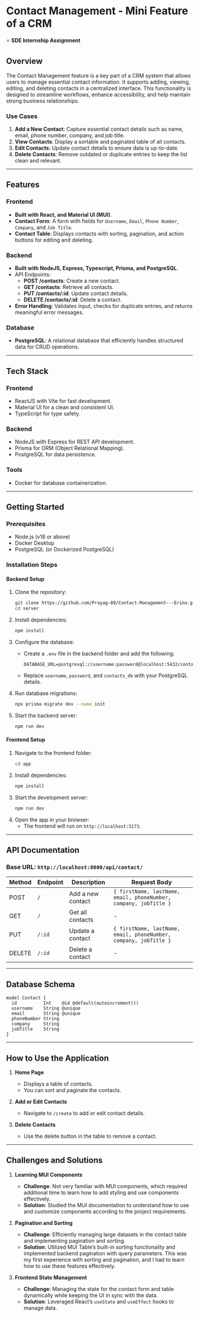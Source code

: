 # Contact Management - Mini Feature of a CRM

⭐ **SDE Internship Assignment**

## Overview

The Contact Management feature is a key part of a CRM system that allows users to manage essential contact information. It supports adding, viewing, editing, and deleting contacts in a centralized interface. This functionality is designed to streamline workflows, enhance accessibility, and help maintain strong business relationships.

### Use Cases

1. **Add a New Contact**: Capture essential contact details such as name, email, phone number, company, and job title.
2. **View Contacts**: Display a sortable and paginated table of all contacts.
3. **Edit Contacts**: Update contact details to ensure data is up-to-date.
4. **Delete Contacts**: Remove outdated or duplicate entries to keep the list clean and relevant.

---

## Features

### Frontend

- **Built with React, and Material UI (MUI)**.
- **Contact Form**: A form with fields for `Username`, `Email`, `Phone Number`, `Company`, and `Job Title`.
- **Contact Table**: Displays contacts with sorting, pagination, and action buttons for editing and deleting.

### Backend

- **Built with NodeJS, Express, Typescript, Prisma, and PostgreSQL**.
- API Endpoints:
  - **POST /contacts**: Create a new contact.
  - **GET /contacts**: Retrieve all contacts.
  - **PUT /contacts/:id**: Update contact details.
  - **DELETE /contacts/:id**: Delete a contact.
- **Error Handling**: Validates input, checks for duplicate entries, and returns meaningful error messages.

### Database

- **PostgreSQL**: A relational database that efficiently handles structured data for CRUD operations.

---

## Tech Stack

### Frontend

- ReactJS with Vite for fast development.
- Material UI for a clean and consistent UI.
- TypeScript for type safety.

### Backend

- NodeJS with Express for REST API development.
- Prisma for ORM (Object Relational Mapping).
- PostgreSQL for data persistence.

### Tools

- Docker for database containerization.

---

## Getting Started

### Prerequisites

- Node.js (v18 or above)
- Docker Desktop
- PostgreSQL (or Dockerized PostgreSQL)

### Installation Steps

#### Backend Setup

1. Clone the repository:
   ```bash
   git clone https://github.com/Prayag-09/Contact-Management---Erino.git
   cd server
   ```
2. Install dependencies:
   ```bash
   npm install
   ```
3. Configure the database:

   - Create a `.env` file in the backend folder and add the following:
     ```env
     DATABASE_URL=postgresql://username:password@localhost:5432/contacts_db
     ```
   - Replace `username`, `password`, and `contacts_db` with your PostgreSQL details.

4. Run database migrations:
   ```bash
   npx prisma migrate dev --name init
   ```
5. Start the backend server:
   ```bash
   npm run dev
   ```

#### Frontend Setup

1. Navigate to the frontend folder:
   ```bash
   cd app
   ```
2. Install dependencies:
   ```bash
   npm install
   ```
3. Start the development server:
   ```bash
   npm run dev
   ```
4. Open the app in your browser:
   - The frontend will run on `http://localhost:5173`.

---


## API Documentation

### Base URL: `http://localhost:8000/api/contact/`

| Method | Endpoint | Description       | Request Body                                                     |
| ------ | -------- | ----------------- | ---------------------------------------------------------------- |
| POST   | `/`      | Add a new contact | `{ firstName, lastName, email, phoneNumber, company, jobTitle }` |
| GET    | `/`      | Get all contacts  | -                                                                |
| PUT    | `/:id`   | Update a contact  | `{ firstName, lastName, email, phoneNumber, company, jobTitle }` |
| DELETE | `/:id`   | Delete a contact  | -                                                                |

---

## Database Schema

```prisma
model Contact {
  id          Int    @id @default(autoincrement())
  username    String @unique
  email       String @unique
  phoneNumber String
  company     String
  jobTitle    String
}
```

---

## How to Use the Application

1. **Home Page**

   - Displays a table of contacts.
   - You can sort and paginate the contacts.

2. **Add or Edit Contacts**

   - Navigate to `/create` to add or edit contact details.

3. **Delete Contacts**
   - Use the delete button in the table to remove a contact.

---

## Challenges and Solutions

1. **Learning MUI Components**

   - **Challenge**: Not very familiar with MUI components, which required additional time to learn how to add styling and use components effectively.
   - **Solution**: Studied the MUI documentation to understand how to use and customize components according to the project requirements.

2. **Pagination and Sorting**

   - **Challenge**: Efficiently managing large datasets in the contact table and implementing pagination and sorting.
   - **Solution**: Utilized MUI Table’s built-in sorting functionality and implemented backend pagination with query parameters. This was my first experience with sorting and pagination, and I had to learn how to use these features effectively.

3. **Frontend State Management**
   - **Challenge**: Managing the state for the contact form and table dynamically while keeping the UI in sync with the data.
   - **Solution**: Leveraged React’s `useState` and `useEffect` hooks to manage data.
